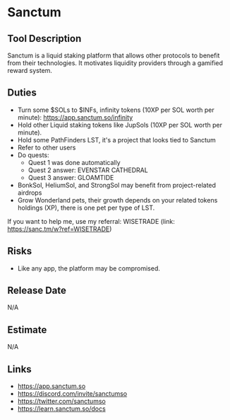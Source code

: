 # Sanctum

## Tool Description

Sanctum is a liquid staking platform that allows other protocols to benefit from their technologies. 
It motivates liquidity providers through a gamified reward system.

## Duties

* Turn some $SOLs to $INFs, infinity tokens (10XP per SOL worth per minute): https://app.sanctum.so/infinity
* Hold other Liquid staking tokens like JupSols (10XP per SOL worth per minute).
* Hold some PathFinders LST, it's a project that looks tied to Sanctum
* Refer to other users
* Do quests:
  * Quest 1 was done automatically
  * Quest 2 answer: EVENSTAR CATHEDRAL
  * Quest 3 answer: GLOAMTIDE
* BonkSol, HeliumSol, and StrongSol may benefit from project-related airdrops 
* Grow Wonderland pets, their growth depends on your related tokens holdings (XP), there is one pet per type of LST.

If you want to help me, use my referral: WISETRADE (link: https://sanc.tm/w?ref=WISETRADE)

## Risks

* Like any app, the platform may be compromised.

## Release Date

N/A

## Estimate

N/A

## Links

* https://app.sanctum.so
* https://discord.com/invite/sanctumso
* https://twitter.com/sanctumso
* https://learn.sanctum.so/docs
